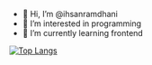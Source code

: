 - 👋 Hi, I’m @ihsanramdhani
- 👀 I’m interested in programming
- 🌱 I’m currently learning frontend

[![Top Langs](https://github-readme-stats.vercel.app/api/top-langs/?username=ihsanramdhani&layout=compact)](https://github.com/ihsanramdhani/github-readme-stats)

<!---
ihsanramdhani/ihsanramdhani is a ✨ special ✨ repository because its `README.md` (this file) appears on your GitHub profile.
You can click the Preview link to take a look at your changes.
--->
